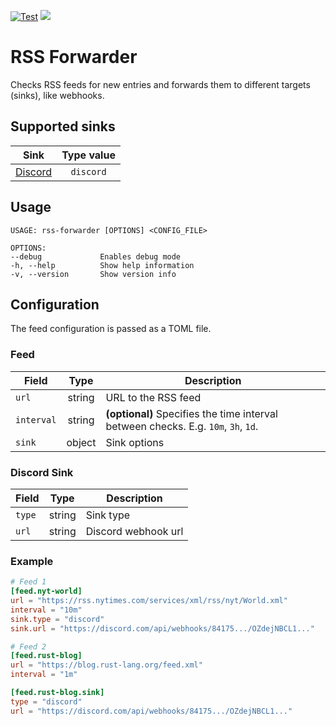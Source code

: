 [![Test](https://github.com/morphy2k/rss-forwarder/actions/workflows/test.yml/badge.svg)](https://github.com/morphy2k/rss-forwarder/actions/workflows/test.yml)
[![](https://meritbadge.herokuapp.com/rss-forwarder)](https://crates.io/crates/rss-forwarder)

# RSS Forwarder

Checks RSS feeds for new entries and forwards them to different targets (sinks), like webhooks.

## Supported sinks

| Sink        | Type value     |
| ------------| :-------: |
| [Discord](#discord-sink) | `discord` |

## Usage

```TXT
USAGE: rss-forwarder [OPTIONS] <CONFIG_FILE>

OPTIONS:
--debug             Enables debug mode
-h, --help          Show help information
-v, --version       Show version info
```

## Configuration

The feed configuration is passed as a TOML file.

### Feed

| Field        | Type           | Description  |
| ------------- |:-------------:| ----- |
| `url`      | string | URL to the RSS feed |
| `interval`      | string      |   **(optional)** Specifies the time interval between checks. E.g. `10m`, `3h`, `1d`. |
| `sink` | object | Sink options |

### Discord Sink

| Field        | Type           | Description  |
| ------------- |:-------------:| ----- |
| `type` | string | Sink type |
| `url` | string | Discord webhook url |

### Example

```TOML
# Feed 1
[feed.nyt-world]
url = "https://rss.nytimes.com/services/xml/rss/nyt/World.xml"
interval = "10m"
sink.type = "discord"
sink.url = "https://discord.com/api/webhooks/84175.../OZdejNBCL1..."

# Feed 2
[feed.rust-blog]
url = "https://blog.rust-lang.org/feed.xml"
interval = "1m"

[feed.rust-blog.sink]
type = "discord"
url = "https://discord.com/api/webhooks/84175.../OZdejNBCL1..."
```
